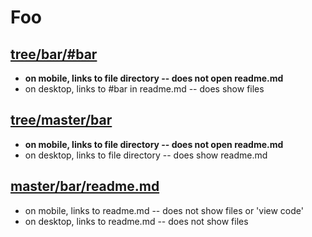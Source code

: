 # Foo

## [tree/bar/#bar](https://github.com/briancrink/readme-symlink/tree/master/bar#bar)

- **on mobile, links to file directory -- does not open readme.md**
- on desktop, links to #bar in readme.md -- does show files

## [tree/master/bar](https://github.com/briancrink/readme-symlink/tree/master/bar)

- **on mobile, links to file directory -- does not open readme.md**
- on desktop, links to file directory -- does show readme.md

## [master/bar/readme.md](https://github.com/briancrink/readme-symlink/tree/master/bar/readme.md)

- on mobile, links to readme.md -- does not show files or 'view code'
- on desktop, links to readme.md -- does not show files
